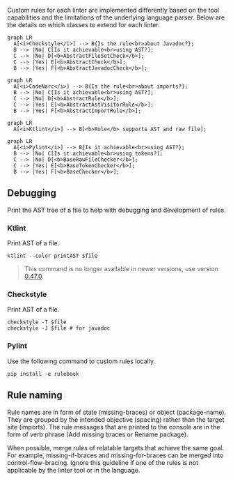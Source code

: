 Custom rules for each linter are implemented differently based on the tool capabilities and the limitations of the underlying language parser. Below are the details on which classes to extend for each linter.

```mermaid
graph LR
  A[<i>Checkstyle</i>] --> B{Is the rule<br>about Javadoc?};
  B --> |No| C[Is it achievable<br>using AST?];
  C --> |No| D[<b>AbstractFileSetCheck</b>];
  C --> |Yes| E[<b>AbstractCheck</b>];
  B --> |Yes| F[<b>AbstractJavadocCheck</b>];
```

```mermaid
graph LR
  A[<i>CodeNarc</i>] --> B{Is the rule<br>about imports?};
  B --> |No| C[Is it achievable<br>using AST?];
  C --> |No| D[<b>AbstractRule</b>];
  C --> |Yes| E[<b>AbstractAstVisitorRule</b>];
  B --> |Yes| F[<b>AbstractImportRule</b>];
```

```mermaid
graph LR
  A[<i>Ktlint</i>] --> B[<b>Rule</b> supports AST and raw file];
```

```mermaid
graph LR
  A[<i>Pylint</i>] --> B{Is it achievable<br>using AST?};
  B --> |No| C[Is it achievable<br>using tokens?];
  C --> |No| D[<b>BaseRawFileChecker</b>];
  C --> |Yes| E[<b>BaseTokenChecker</b>];
  B --> |Yes| F[<b>BaseChecker</b>];
```

## Debugging

Print the AST tree of a file to help with debugging and development of rules.

### Ktlint

Print AST of a file.

```shell
ktlint --color printAST $file
```

> This command is no longer available in newer versions, use version [0.47.0](https://github.com/pinterest/ktlint/releases/tag/0.47.0).

### Checkstyle

Print AST of a file.

```shell
checkstyle -T $file
checkstyle -J $file # for javadoc
```

### Pylint

Use the following command to custom rules locally.

```shell
pip install -e rulebook
```

## Rule naming

Rule names are in form of state (missing-braces) or object (package-name). They are grouped by the intended objective (spacing) rather than the target site (imports). The rule messages that are printed to the console are in the form of verb phrase (Add missing braces or Rename package).

When possible, merge rules of relatable targets that achieve the same goal. For example, missing-if-braces and missing-for-braces can be merged into control-flow-bracing. Ignore this guideline if one of the rules is not applicable by the linter tool or in the language.
